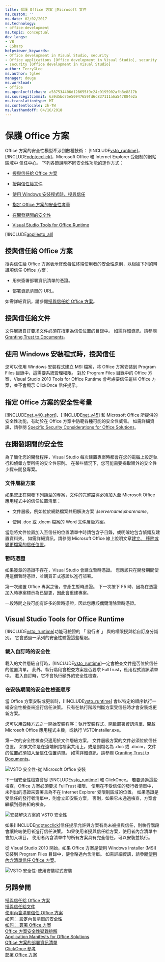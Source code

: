 ```yaml
---
title: 保護 Office 方案 |Microsoft 文件
ms.custom: ''
ms.date: 02/02/2017
ms.technology:
- office-development
ms.topic: conceptual
dev_langs:
- VB
- CSharp
helpviewer_keywords:
- Office development in Visual Studio, security
- Office applications [Office development in Visual Studio], security
- security [Office development in Visual Studio]
author: TerryGLee
ms.author: tglee
manager: douge
ms.workload:
- office
ms.openlocfilehash: a587534406d128655f9c24c9195902afb8e8817b
ms.sourcegitcommit: 6a9d5bd75e50947659fd6c837111a6a547884e2a
ms.translationtype: MT
ms.contentlocale: zh-TW
ms.lasthandoff: 04/16/2018
---
```

# <a name="securing-office-solutions"></a>保護 Office 方案
  Office 方案的安全性模型牽涉到數種技術： [!INCLUDE[vsto_runtime](../vsto/includes/vsto-runtime-md.md)]， [!INCLUDE[ndptecclick](../vsto/includes/ndptecclick-md.md)]，Microsoft Office 和 Internet Explorer 受限制的網站區域中 信任中心。 下列各節說明不同安全性功能的運作方式：  
  
-   [授與信任給 Office 方案](#GrantingTrustToSolutions)  
  
-   [授與信任給文件](#GrantingTrustToDocuments)  
  
-   [使用 Windows 安裝程式時，授與信任](#GrantingTrustWindowsInstaller)  
  
-   [指定 Office 方案的安全性考量](#Security)  
  
-   [在開發期間的安全性](#SecurityDuringDeployment)  
  
-   [Visual Studio Tools for Office Runtime](#VisualStudioToolsForOfficeRuntime)  
  
 [!INCLUDE[appliesto_all](../vsto/includes/appliesto-all-md.md)]  
  
##  <a name="GrantingTrustToSolutions"></a> 授與信任給 Office 方案  
 授與信任給 Office 方案表示修改每位終端使用者的安全性原則，以根據下列的辨識項信任 Office 方案：  
  
-   用來簽署部署資訊清單的憑證。  
  
-   部署資訊清單的 URL。  
  
 如需詳細資訊，請參閱[授與信任給 Office 方案](../vsto/granting-trust-to-office-solutions.md)。  
  
##  <a name="GrantingTrustToDocuments"></a> 授與信任給文件  
 文件層級自訂要求文件必須在指定為信任位置的目錄中。 如需詳細資訊，請參閱 [Granting Trust to Documents](../vsto/granting-trust-to-documents.md)。  
  
##  <a name="GrantingTrustWindowsInstaller"></a> 使用 Windows 安裝程式時，授與信任  
 您可以使用 Windows 安裝程式建立 MSI 檔案，將 Office 方案安裝到 Program Files 目錄中，這需要系統管理權限。 對於 Program Files 目錄中的 Office 方案，Visual Studio 2010 Tools for Office Runtime 會考慮要信任這些 Office 方案，並不會顯示 ClickOnce 信任提示。  
  
##  <a name="Security"></a> 指定 Office 方案的安全性考量  
 [!INCLUDE[net_v40_short](../sharepoint/includes/net-v40-short-md.md)]、[!INCLUDE[net_v45](../vsto/includes/net-v45-md.md)] 和 Microsoft Office 所提供的安全性功能，有助於在 Office 方案中防範各種可能的安全性威脅。 如需詳細資訊，請參閱 [Specific Security Considerations for Office Solutions](../vsto/specific-security-considerations-for-office-solutions.md)。  
  
##  <a name="SecurityDuringDeployment"></a> 在開發期間的安全性  
 為了簡化您的開發程序，Visual Studio 每次建置專案時都會在您的電腦上設定執行和偵錯方案所需的安全性原則。 在某些情況下，您可能需要採取額外的安全性步驟來開發專案。  
  
### <a name="document-level-solutions"></a>文件層級方案  
 如果您正在開發下列類型的專案，文件的完整路徑必須加入至 Microsoft Office 應用程式中的信任位置清單：  
  
-   文件層級，例如位於網路檔案共用解決方案 *\\\servername\sharename*。  
  
-   使用 .doc 或 .docm 檔案的 Word 文件層級方案。  
  
 當您將文件位置加入至信任的位置清單中時請包含子目錄，或明確地包含偵錯及建置資料夾。 如需詳細資訊，請參閱 Microsoft Office 線上說明文章[建立、 移除或變更檔案的信任位置](https://support.office.com/en-au/article/Create-remove-or-change-a-trusted-location-for-your-files-f5151879-25ea-4998-80a5-4208b3540a62)。  
  
### <a name="temporary-certificates"></a>暫時憑證  
 如果簽章的憑證不存在，Visual Studio 會建立暫時憑證。 您應該只在開發期間使用這個暫時憑證，並購買正式憑證以進行部署。  
  
 第一次建置 Office 專案之後，會產生暫時憑證。 下一次按下 F5 時，因為在憑證加入時專案標示為已變更，因此會重建專案。  
  
 一段時間之後可能有許多的暫時憑證，因此您應該偶爾清除暫時憑證。  
  
##  <a name="VisualStudioToolsForOfficeRuntime"></a> Visual Studio Tools for Office Runtime  
 [!INCLUDE[vsto_runtime](../vsto/includes/vsto-runtime-md.md)]功能可驗證的 「 發行者 」 與的權限授與給自訂身分識別。 它會透過一系列的安全性驗證這些權限。  
  
### <a name="security-during-customization-loading"></a>載入自訂時的安全性  
 載入的文件層級自訂時，[!INCLUDE[vsto_runtime](../vsto/includes/vsto-runtime-md.md)]一定會檢查文件是否位於信任的位置清單。 此外，執行階段會檢查方案是否要求 FullTrust，應用程式資訊清單中。 載入自訂時，它不會執行額外的安全性檢查。  
  
### <a name="sequence-of-security-checks-during-installation"></a>在安裝期間的安全性檢查順序  
 當 Office 方案安裝或更新時，[!INCLUDE[vsto_runtime](../vsto/includes/vsto-runtime-md.md)] 會以特定的順序執行一組安全性檢查來進行信任決策。 只有在執行階段判斷方案受信任時才會安裝或更新方案。  
  
 您可以用四種方式之一開始安裝程序：執行安裝程式、開啟部署資訊清單、開啟 Microsoft Office 應用程式主機，或執行 VSTOInstaller.exe。  
  
 第一次的安全性檢查只適用於文件層級方案。 文件層級方案的文件必須位於信任位置。 如果文件是在遠端網路檔案共用上，或是副檔名為 .doc 或 .docm，文件的位置必須加入至信任位置清單。 如需詳細資訊，請參閱 [Granting Trust to Documents](../vsto/granting-trust-to-documents.md)。  
  
 ![VSTO 安全性-從 Microsoft Office 安裝](../vsto/media/host-install.png "VSTO 安全性-從 Microsoft Office 安裝")  
  
 下一組安全性檢查會從 [!INCLUDE[vsto_runtime](../vsto/includes/vsto-runtime-md.md)] 和 ClickOnce。 若要通過這些檢查，Office 方案必須要求 FullTrust 權限、 使用在不受信任的發行者清單中，未列出的憑證來簽署且為不在 Internet Explorer 受限制區域的位置。 如果憑證是受信任的發行者清單中，則會立即安裝方案。 否則，如果它未通過檢查，方案會繼續到最終組的檢查。  
  
 ![安裝解決方案的 VSTO 安全性](../vsto/media/installing.png "安裝解決方案的 VSTO 安全性")  
  
 如果[!INCLUDE[ndptecclick](../vsto/includes/ndptecclick-md.md)]信任提示允許與方案有尚未被授與信任，則執行階段會讓終端使用者進行信任決策。 如果使用者授與信任給方案，使用者內含清單中會加入項目。 使用者內含清單中的所有方案具有完全信任，可以安裝並執行。  
  
 從 Visual Studio 2010 開始，如果 Office 方案是使用 Windows Installer (MSI) 安裝到 Program Files 目錄中，便會略過內含清單。 如需詳細資訊，請參閱[使用內含清單信任 Office 方案](../vsto/trusting-office-solutions-by-using-inclusion-lists.md)。  
  
 ![VSTO 安全性-使用安裝程式安裝](../vsto/media/setup-vstoinstaller.png "VSTO 安全性-使用安裝程式進行安裝")  
  
## <a name="see-also"></a>另請參閱  
 [授與信任給 Office 方案](../vsto/granting-trust-to-office-solutions.md)   
 [授與信任給文件](../vsto/granting-trust-to-documents.md)   
 [使用內含清單信任 Office 方案](../vsto/trusting-office-solutions-by-using-inclusion-lists.md)   
 [如何： 設定內含清單的安全性](../vsto/how-to-configure-inclusion-list-security.md)   
 [如何： 簽署 Office 方案](../vsto/how-to-sign-office-solutions.md)   
 [Office 方案安全性疑難排解](../vsto/troubleshooting-office-solution-security.md)   
 [Application Manifests for Office Solutions](../vsto/application-manifests-for-office-solutions.md)   
 [Office 方案的部署資訊清單](../vsto/deployment-manifests-for-office-solutions.md)   
 [ClickOnce 參考](/visualstudio/deployment/clickonce-reference)   
 [部署 Office 方案](../vsto/deploying-an-office-solution.md)  
  
  